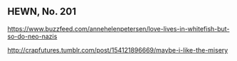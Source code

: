 ## HEWN, No. 201

https://www.buzzfeed.com/annehelenpetersen/love-lives-in-whitefish-but-so-do-neo-nazis

http://crapfutures.tumblr.com/post/154121896669/maybe-i-like-the-misery